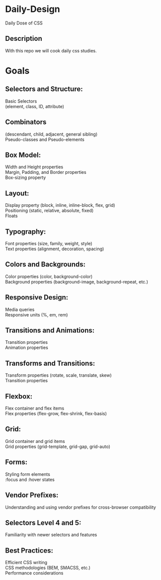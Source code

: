 # Daily-Design
Daily Dose of CSS
## Description
With this repo we will cook daily css studies.
# Goals
## Selectors and Structure:
Basic Selectors<br> 
(element, class, ID, attribute)
## Combinators 
(descendant, child, adjacent, general sibling)<br>
Pseudo-classes and Pseudo-elements<br>
## Box Model:
Width and Height properties<br>
Margin, Padding, and Border properties<br>
Box-sizing property<br>
## Layout:
Display property (block, inline, inline-block, flex, grid)<br>
Positioning (static, relative, absolute, fixed)<br>
Floats<br>
## Typography:
Font properties (size, family, weight, style)<br>
Text properties (alignment, decoration, spacing)<br>
## Colors and Backgrounds:
Color properties (color, background-color)<br>
Background properties (background-image, background-repeat, etc.)<br>
## Responsive Design:
Media queries<br>
Responsive units (%, em, rem)<br>
## Transitions and Animations:
Transition properties<br>
Animation properties<br>
## Transforms and Transitions:
Transform properties (rotate, scale, translate, skew)<br>
Transition properties<br>
## Flexbox:
Flex container and flex items<br>
Flex properties (flex-grow, flex-shrink, flex-basis)<br>
## Grid:
Grid container and grid items<br>
Grid properties (grid-template, grid-gap, grid-auto)<br>
## Forms:
Styling form elements<br>
:focus and :hover states<br>
## Vendor Prefixes:
Understanding and using vendor prefixes for cross-browser compatibility
## Selectors Level 4 and 5:
Familiarity with newer selectors and features
## Best Practices:
Efficient CSS writing<br>
CSS methodologies (BEM, SMACSS, etc.)<br>
Performance considerations<br>
